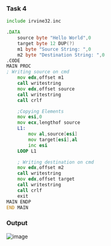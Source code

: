 ### Task 4
```asm
include irvine32.inc

.DATA
    source byte "Hello World",0
    target byte 12 DUP(?)
    m1 byte "Source String: ",0
    m2 byte "Destination String: ",0
.CODE
MAIN PROC
; Writing source on cmd
    mov edx,offset m1
    call writestring
    mov edx,offset source
    call writestring
    call crlf

    ;Copying Elements
    mov esi,0
    mov ecx,lengthof source
    L1:
        mov al,source[esi]
        mov target[esi],al
        inc esi
    LOOP L1

    ; Writing destination on cmd
    mov edx,offset m2
    call writestring
    mov edx,offset target
    call writestring
    call crlf
    exit
MAIN ENDP
END MAIN

```
### Output
![image](https://github.com/user-attachments/assets/ef7f4fbb-0a65-409c-80ce-0409ffc0bf1c)

